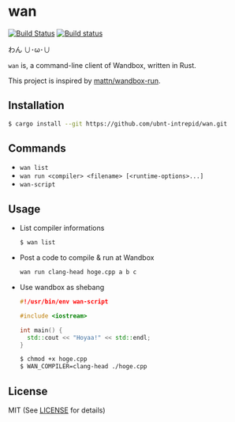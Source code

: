 # wan
[![Build Status](https://travis-ci.org/ubnt-intrepid/wan.svg?branch=master)](https://travis-ci.org/ubnt-intrepid/wan)
[![Build status](https://ci.appveyor.com/api/projects/status/gn6e5m7plo81fjjl/branch/master?svg=true)](https://ci.appveyor.com/project/ubnt-intrepid/wan/branch/master)

わん ∪･ω･∪

`wan` is, a command-line client of Wandbox, written in Rust.

This project is inspired by [mattn/wandbox-run](https://github.com/mattn/wandbox-run).

## Installation

```sh
$ cargo install --git https://github.com/ubnt-intrepid/wan.git
```

## Commands
* `wan list`
* `wan run <compiler> <filename> [<runtime-options>...]`
* `wan-script`

## Usage
* List compiler informations
  ```sh
  $ wan list
  ```

* Post a code to compile & run at Wandbox
  ```sh
  wan run clang-head hoge.cpp a b c
  ```

* Use wandbox as shebang
  ```cpp
  #!/usr/bin/env wan-script

  #include <iostream>

  int main() {
    std::cout << "Hoyaa!" << std::endl;
  }
  ```

  ```sh
  $ chmod +x hoge.cpp
  $ WAN_COMPILER=clang-head ./hoge.cpp
  ```

## License
MIT (See [LICENSE](LICENSE) for details)
